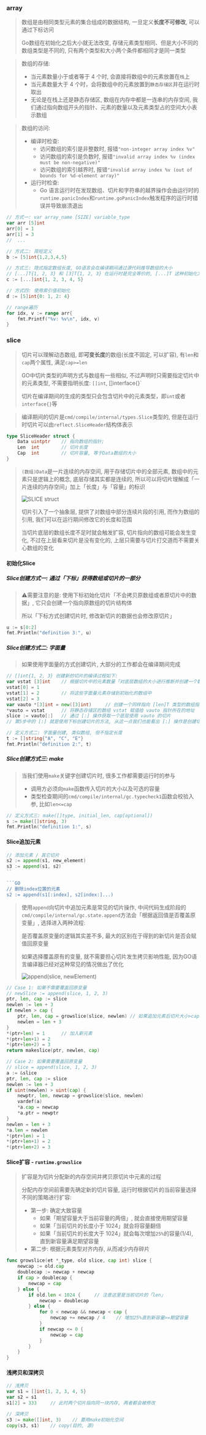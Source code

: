 ### array

> 数组是由相同类型元素的集合组成的数据结构, 一旦定义**长度不可修改**, 可以通过下标访问
> 
> Go数组在初始化之后大小就无法改变, 存储元素类型相同、但是大小不同的数组类型是不同的, 只有两个类型和大小两个条件都相同才是同一类型

> 数组的存储:
> - 当元素数量小于或者等于 4 个时, 会直接将数组中的元素放置在`栈`上
> - 当元素数量大于 4 个时，会将数组中的元素放置到`静态存储区`并在运行时取出
> - 无论是在栈上还是静态存储区, 数组在内存中都是一连串的内存空间, 我们通过指向数组开头的指针、元素的数量以及元素类型占的空间大小表示数组

> 数组的访问:
> - 编译时检查:
>   - 访问数组的索引是非整数时, 报错`"non-integer array index %v"`
>   - 访问数组的索引是负数时, 报错`"invalid array index %v (index must be non-negative)"`
>   - 访问数组的索引越界时, 报错`"invalid array index %v (out of bounds for %d-element array)"`
> - 运行时检查:
>   - Go 语言运行时在发现数组、切片和字符串的越界操作会由运行时的`runtime.panicIndex`和`runtime.goPanicIndex`触发程序的运行时错误并导致崩溃退出

```GO
// 方式一: var array_name [SIZE] variable_type
var arr [5]int
arr[0] = 1
arr[1] = 3
//  ...
```

```GO
// 方式二: 简短定义
b := [5]int{1,2,3,4,5}
```

```GO
// 方式三: 隐式指定数组长度, GO语言会在编译期间通过源代码推导数组的大小
// [...]T{1, 2, 3} 和 [3]T{1, 2, 3} 在运行时是完全等价的, [...]T 这种初始化方式只是GO的一种语法糖
c := [...]int{1, 2, 3, 4, 5}
```

```GO
// 方式四: 使用索引值初始化
d := [5]int{0: 1, 2: 4}
```

```GO
// range遍历
for idx, v := range arr{
    fmt.Printf("%v: %v\n", idx, v)
}
```


### slice

> 切片可以理解动态数组, 即**可变长度**的数组(长度不固定, 可以扩容), 有`len`和`cap`两个属性, 满足`cap>=len`
> 
> GO中切片类型的声明方式与数组有一些相似, 不过声明时只需要指定切片中的元素类型, 不需要指明长度: `[]int`, []interface{}`
> 
> 切片在编译期间的生成的类型只会包含切片中的元素类型，即`int`或者`interface{}`等

> 编译期间的切片是`cmd/compile/internal/types.Slice`类型的, 但是在运行时切片可以由`reflect.SliceHeader`结构体表示

```GO
type SliceHeader struct {
	Data uintptr    // 指向数组的指针;
	Len  int        // 切片长度
	Cap  int        // 切片容量, 等于Data数组的大小
}
```

> `(数组)Data`是一片连续的内存空间, 用于存储切片中的全部元素, 数组中的元素只是逻辑上的概念, 底层存储其实都是连续的, 所以可以将切片理解成「一片连续的内存空间」加上「长度」与「容量」的标识
> 
> ![SLICE struct](https://img.draveness.me/2019-02-20-golang-slice-struct.png)
> 
> 切片引入了一个抽象层, 提供了对数组中部分连续片段的引用, 而作为数组的引用, 我们可以在运行期间修改它的长度和范围
> 
> 当切片底层的数组长度不足时就会触发扩容, 切片指向的数组可能会发生变化, 不过在上层看来切片是没有变化的, 上层只需要与切片打交道而不需要关心数组的变化


#### 初始化Slice
##### Slice创建方式一: 通过「下标」获得数组或切片的一部分
> ⚠️需要注意的是: 使用下标初始化切片「不会拷贝原数组或者原切片中的数据」, 它只会创建一个指向原数组的切片结构体
>
> 所以「下标方式创建切片时, 修改新切片的数据也会修改原切片」

```GO
u := s[0:2]
fmt.Println("definition 3:", u)
```

##### Slice创建方式二: 字面量
> 如果使用字面量的方式创建切片, 大部分的工作都会在编译期间完成

```GO
// []int{1, 2, 3} 创建新的切片的编译过程如下: 
var vstat [3]int    // 根据切片中的元素数量「对底层数组的大小进行推断并创建一个数组」
vstat[0] = 1
vstat[1] = 2        // 将这些字面量元素存储到初始化的数组中 
vstat[2] = 3
var vauto *[3]int = new([3]int)     // 创建一个同样指向 [len]T 类型的数组指针 
*vauto = vstat      // 将静态存储区的数组 vstat 赋值给 vauto 指针所在的地址
slice := vauto[:]   // 通过 [:] 操作获取一个底层使用 vauto 的切片
// 第5步中的 [:] 就是使用下标创建切片的方法, 从这一点我们也能看出 [:] 操作是创建切片最底层的一种方法
```

```GO
// 定义方式二: 字面量创建, 类似数组, 但不指定长度
t := []string{"A", "C", "E"}
fmt.Println("definition 2:", t)
```

##### Slice创建方式三: make
> 当我们使用`make`关键字创建切片时, 很多工作都需要运行时的参与
> - 调用方必须向`make`函数传入切片的大小以及可选的容量
> - 类型检查期间的`cmd/compile/internal/gc.typecheck1`函数会校验入参, 比如`len<=cap`

```GO
// 定义方式三: make([]type, initial_len, cap[optional])
s := make([]string, 3)
fmt.Println("definition 1:", s)
```


#### Slice追加元素

```GO
// 添加元素 / 其它切片
s2 := append(s1, new_element)
s3 := append(s1, s2)
``

```GO
// 删除index位置的元素
s2 := append(s1[:index], s2[index:]...)
```

> 使用`append`向切片中追加元素是常见的切片操作, 中间代码生成阶段的`cmd/compile/internal/gc.state.append`方法会「根据返回值是否覆盖原变量」, 选择进入两种流程:
> 
> 是否覆盖原变量的逻辑其实差不多, 最大的区别在于得到的新切片是否会赋值回原变量
> 
> 如果选择覆盖原有的变量, 就不需要担心切片发生拷贝影响性能, 因为GO语言编译器已经对这种常见的情况做出了优化
> 
> ![append(slice, newElement)](https://img.draveness.me/2020-03-12-15839729948451-golang-slice-append.png)
```GO
// Case 1: 如果不需要覆盖回原变量
// newSlice := append(slice, 1, 2, 3)
ptr, len, cap := slice
newlen := len + 3
if newlen > cap {
    ptr, len, cap = growslice(slice, newlen) // 如果追加元素后切片大小>cap, 调用growslice扩容
    newlen = len + 3
}
*(ptr+len) = 1      // 加入新元素
*(ptr+len+1) = 2
*(ptr+len+2) = 3
return makeslice(ptr, newlen, cap)
```

```GO
// Case 2: 如果需要覆盖回原变量
// slice = append(slice, 1, 2, 3)
a := &slice
ptr, len, cap := slice
newlen := len + 3
if uint(newlen) > uint(cap) {
    newptr, len, newcap = growslice(slice, newlen)
    vardef(a)
    *a.cap = newcap
    *a.ptr = newptr
}
newlen = len + 3
*a.len = newlen
*(ptr+len) = 1
*(ptr+len+1) = 2
*(ptr+len+2) = 3
```


#### Slice扩容 - `runtime.growslice`
> 扩容是为切片分配新的内存空间并拷贝原切片中元素的过程
> 
> 分配内存空间前需要先确定新的切片容量, 运行时根据切片的当前容量选择不同的策略进行扩容:
> - 第一步: 确定大致容量
>   - 如果「期望容量大于当前容量的两倍」, 就会直接使用期望容量
>   - 如果「当前切片的长度小于 1024」就会将容量翻倍
>   - 如果「当前切片的长度大于 1024」就会每次增加`25%`的容量(1/4), 直到新容量满足期望容量
> - 第二步: 根据元素类型对齐内存, 从而减少内存碎片

```GO
func growslice(et *_type, old slice, cap int) slice {
	newcap := old.cap
	doublecap := newcap + newcap
	if cap > doublecap {
		newcap = cap
	} else {
		if old.len < 1024 {     // 注意这里是当前切片的「len」
			newcap = doublecap
		} else {
			for 0 < newcap && newcap < cap {
				newcap += newcap / 4    // 增加25%直到新容量>=期望容量
			}
			if newcap <= 0 {
				newcap = cap
			}
		}
	}
}
```


#### 浅拷贝和深拷贝

```GO
// 浅拷贝
var s1 = []int{1, 2, 3, 4, 5}
var s2 = s1
s1[2] = 333     // 此时两个切片指向同一块内存, 两者都会被修改
```

```GO
// 深拷贝
s3 := make([]int, 3)    // 要用make初始化空间
copy(s3, s1)    // copy(目的, 源)
```